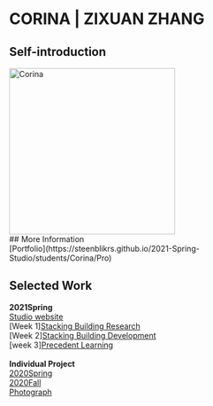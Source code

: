 # CORINA | ZIXUAN ZHANG

## Self-introduction
<img alt="Corina" src="https://github.com/steenblikrs/2021-Spring-Studio/blob/gh-pages/students/Corina/self.gif?raw=true" width="300">
 <br> 
 ## More Information 
 <br>
 [Portfolio](https://steenblikrs.github.io/2021-Spring-Studio/students/Corina/Pro)

## Selected Work 
**2021Spring** <br>
[Studio website](https://corinazhang.wordpress.com/)
 <br>[Week 1][Stacking Building Research](https://steenblikrs.github.io/2021-Spring-Studio/Research/Stacking)
 <br>
 [Week 2][Stacking Building Development](https://steenblikrs.github.io/2021-Spring-Studio/students/Corina/Research)
 <br>
 [week 3][Precedent Learning](https://steenblikrs.github.io/2021-Spring-Studio/students/Corina/City)
 <br><br>
**Individual Project** <br>
[2020Spring](https://steenblikrs.github.io/2021-Spring-Studio/students/Corina/2020S)
 <br>
[2020Fall](https://steenblikrs.github.io/2021-Spring-Studio/students/Corina/2020F)
<br>
[Photograph](https://steenblikrs.github.io/2021-Spring-Studio/students/Corina/P)
